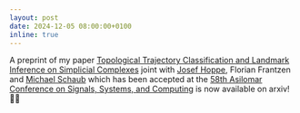 ```yaml
---
layout: post
date: 2024-12-05 08:00:00+0100
inline: true
---
```

A preprint of my paper [Topological Trajectory Classification and Landmark Inference on Simplicial Complexes](https://arxiv.org/abs/2412.03145) joint with [Josef Hoppe](https://hoppe.io), Florian Frantzen and [Michael Schaub](https://michaelschaub.github.io) which has been accepted at the [58th Asilomar Conference on Signals, Systems, and Computing](https://www.asilomarsscconf.org) is now available on arxiv! :whale::tada:
